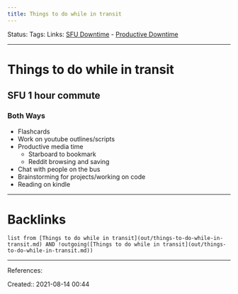 ```yaml
---
title: Things to do while in transit
---
```

Status: 
Tags: 
Links: [SFU Downtime](out/sfu-downtime.md) - [Productive Downtime](out/productive-downtime.md)
___
# Things to do while in transit
## SFU 1 hour commute
### Both Ways
- Flashcards
- Work on youtube outlines/scripts
- Productive media time
	- Starboard to bookmark
	- Reddit browsing and saving
- Chat with people on the bus
- Brainstorming for projects/working on code
- Reading on kindle
___
# Backlinks
```dataview
list from [Things to do while in transit](out/things-to-do-while-in-transit.md) AND !outgoing([Things to do while in transit](out/things-to-do-while-in-transit.md))
```
___
References:

Created:: 2021-08-14 00:44
